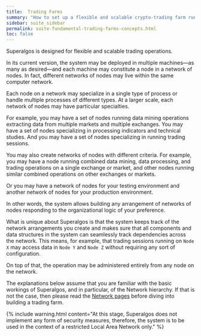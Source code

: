 ```yaml
---
title:  Trading Farms
summary: "How to set up a flexible and scalable crypto-trading farm running Superalgos distributed in multiple machines."
sidebar: suite_sidebar
permalink: suite-fundamental-trading-farms-concepts.html
toc: false
---
```


Superalgos is designed for flexible and scalable trading operations. 

In its current version, the system may be deployed in multiple machines&mdash;as many as desired&mdash;and each machine may constitute a node in a network of nodes. In fact, different networks of nodes may live within the same computer network.

Each node on a network may specialize in a single type of process or handle multiple processes of different types. At a larger scale, each network of nodes may have particular specialties.

For example, you may have a set of nodes running data mining operations extracting data from multiple markets and multiple exchanges. You may have a set of nodes specializing in processing indicators and technical studies. And you may have a set of nodes specializing in running trading sessions.

You may also create networks of nodes with different criteria. For example, you may have a node running combined data mining, data processing, and trading operations on a single exchange or market, and other nodes running similar combined operations on other exchanges or markets.

Or you may have a network of nodes for your testing environment and another network of nodes for your production environment.

In other words, the system allows building any arrangement of networks of nodes responding to the organizational logic of your preference.

What is unique about Superalgos is that the system keeps track of the network arrangements you create and makes sure that all components and data structures in the system can seamlessly track dependencies across the network. This means, for example, that trading sessions running on ```Node X``` may access data in ```Node Y``` and ```Node Z``` without requiring any sort of configuration.

On top of that, the operation may be administered entirely from any node on the network.

The explanations below assume that you are familiar with the basic workings of Superalgos, and in particular, of the Network hierarchy. If that is not the case, then please read the [Network pages](suite-network.html) before diving into building a trading farm.

{% include warning.html content="At this stage, Superalgos does not implement any form of security measures, therefore, the system is to be used in the context of a restricted Local Area Network only." %}